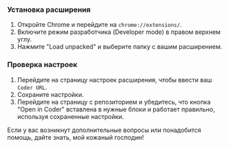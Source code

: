 
### Установка расширения

1. Откройте Chrome и перейдите на `chrome://extensions/`.
2. Включите режим разработчика (Developer mode) в правом верхнем углу.
3. Нажмите "Load unpacked" и выберите папку с вашим расширением.

### Проверка настроек

1. Перейдите на страницу настроек расширения, чтобы ввести ваш `Coder URL`.
2. Сохраните настройки.
3. Перейдите на страницу с репозиторием и убедитесь, что кнопка "Open in Coder" вставлена в нужные блоки и работает правильно, используя сохраненные настройки.

Если у вас возникнут дополнительные вопросы или понадобится помощь, дайте знать, мой кожаный господин!